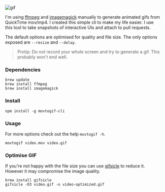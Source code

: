 
![gif](https://cldup.com/ES217cShEW.gif)

I'm using [ffmpeg](https://ffmpeg.org/) and [imagemagick](http://www.imagemagick.org/) manually to generate animated gifs from QuickTime mov/mp4. I created this simple cli to make my life easier. I use this tool to take snapshots of interactive UIs and attach to pull requests.

The default options are optimised for quality and file size. The only options exposed are `--resize` and `--delay`.

> Protip: Do not record your whole screen and try to generate a gif. This probably won't end well.

### Dependencies

```
brew update
brew install ffmpeg
brew install imagemagick
```

### Install

`npm install -g movtogif-cli`

### Usage

For more options check out the help `movtogif -h`.

`movtogif video.mov video.gif`

### Optimise GIF

If you're not happy with the file size you can use [gifsicle](https://www.lcdf.org/gifsicle/) to reduce it. However it may compromise the image quality.

```
brew install gifsicle
gifsicle -O3 video.gif -o video-optimized.gif
```
